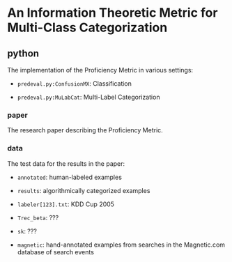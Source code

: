 # An Information Theoretic Metric for Multi-Class Categorization

## python

The implementation of the Proficiency Metric in various settings:

* `predeval.py:ConfusionMX`: Classification

* `predeval.py:MuLabCat`: Multi-Label Categorization

### paper

The research paper describing the Proficiency Metric.

### data

The test data for the results in the paper:

* `annotated`: human-labeled examples

* `results`: algorithmically categorized examples

* `labeler[123].txt`: KDD Cup 2005

* `Trec_beta`: ???

* `sk`: ???

* `magnetic`: hand-annotated examples from searches in the Magnetic.com database of search events

